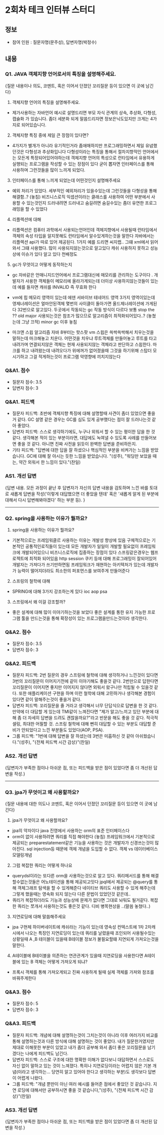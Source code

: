 # 2회차 테크 인터뷰 스터디

## 정보
- 참여 인원 : 질문자명(문주성), 답변자명(박정수)

## 내용

### Q1. JAVA 객체지향 언어로서의 특징을 설명해주세요.
{질문 내용이나 의도, 코멘트, 혹은 이어서 던졌던 꼬리질문 등이 있으면 이 곳에 남긴다}
1. 객체지향 언어의 특징을 설명해주세요.
* 제가사용하는 자바언어 예시로 설명드리면 부모 자식 관계의 상속, 추상화, 다형성, 캡슐화 가 있습니다. 
좀더 세분화 되게 말씀드리자면 정보은닉도있지만 크게는 4가지로 되어있습니다.

2. 객체지향 특징 중에 제일 큰 장점이 있다면?
* 4가지가 별개가 아니라 유기적인거라 좀애매하지만 프로그래밍하면서 제일 유념했던것은 다형성과 추상화입니다
다형성이라는 특징을 통해서 절차지향적인 언어에서는 모든게 특정되어있어야하는데 객체지향 언어의 특성으로 런타임에서 유용하게 실행되는 프로그램을 작성할 수 있는 장점이 있다
굳이 뽑자면 인터페이스를 통해 사용하며 그런것들을 많이 느끼게 되었다.

3. 인터페이스를 통해 느끼게 되었는데 어떤것인지 설명해주세요
* 예외 처리가 있었다. 세부적인 예외처리가 있을수있는데 그런것들을 다형성을 통해 해결함..? (놓침) 
비즈니스로직 익셉션이라는 클래스를 사용하여 어떤 부분에서 사용할 수 있는것인지 드러내려면 드러내고 숨길려면 숨길수있는 좀더 유연한 프로그래밍을 할 수 있었다

4. 리플렉션에 대해 
* 리플렉션은 컴퓨터 과학에서 사용되는언어인데 객체지향에서 사용될때 런타임에서 객체의 속성 타입을 알지못해도 런타임에서 알수있게하는것을 말한다
자바에서는 리플렉션 api가 따로 있어 제공된다.
1가지 예를 드리면 씨지랩.. 그떄 xml에서 읽어와서 그떄 사용했다.
많이 사용되지않는것으로 알고있다 캐쉬 사용하지 못하고 성능상에 이슈가 있다 알고 있다 천배정도

5. gc가 무엇이고 어떻게 동작하는지 
* gc 자바같은 언매니지드언어에서 프로그램대신에 매모리를 관리하는 도구이다 . 
개발자가 사용한 객체들이 메모리에 올라가게되는데 더이상 사용하지않는것들이 있는데 예를 들자면 캐쉬를 INVALID 즉 무효화 한다

* vm에 힙 메모리 영역이 있는데 에덴 서바이브 테네어드 영역 
3가지 영역이있는데 영제너레이션은 얼마안된객체 
몇번의 사이클이 돌아가면 올드제너레이션에 가게된다 32번으로 알고있다.
두곳에서 작동되는 gc 작동 방식이 다르다
보통 stop the ??   old major 사용되는것은 참조가 많으므로 알고리즘이 최적화되어있다..? (놓쳤는데 그냥 끄적)
minor gc 이후 놓침

* 마크앤 스윕 알고리즘 자바 8부터는 핫스팟 vm 
스윕은 쓱싹쓱싹해서 치우는것을 말하는데 마크해놓고 치운다. 어떤것을 치우냐 루트객체를 만들어놓고 루트를 타고내려가며 연결되지않은 객체는
현재 사용되지않는 객체라고 판단하고 스윕한다.
마크를 하고 내려왔는데 내려오다가 위에꺼가 없어졌을때 그것을 하기위해 스탑더 모시기하고 그걸 적게하는것이 프로그램 악영향에 끼치지않는다



### Q&A1. 점수
* 질문자 점수: 3.5
* 답변자 점수: 3

### Q&A1. 피드백
- 질문자 피드백: 초반에 객체지향 특징에 대해 설명할때 사견이 좀더 있었으면 좋을거 같다.  GC 설명 같은 경우는 GC를 심도 있게 공부했다는 점이 잘 드러나는것 같아 좋았다.
- 답변자 피드백: 스스로 생각하기에도, 누구나 외워서 할 수 있는 평이한 답을 한 것 같다. 생각해본 적이 있는 부분이라면, 대답에도 녹여낼 수 있도록 사례를 만들어보면 좋을 것 같다. 아니면 진짜 사전을 읽듯이 완벽한 답변을 준비하든지.
- 기타 피드백: "답변에 대한 답을 잘 하셨으나 핵심적인 부분을 비켜가는 느낌을 받았습니다. GC에 대해 잘 아시는 듯한 느낌을 받았습니다.  "(성주), "워딩만 보았을 때는, 약간 외워서 한 느낌이 있다."(찬일)

### AS1. 개선 답변
{답변 내용. 모든 과정이 끝난 후 답변자가 자신의 답변 내용을 검토하며 느낀 바를 토대로 새롭게 답변을 작성('이렇게 대답했으면 더 좋았을 텐데' 혹은 '새롭게 알게 된 부분에 대해서 다시 답변해봐야겠다' 하는 부분 등). }

---

### Q2. spring을 사용하는 이유가 뭘까요?

1. spring을 사용하는 이유가 뭘까요?
* 기본적으로는 프레임워클르 사용하는 이유는 개발성 향상에 있음 
구체적으로는 기본적인 공통적인로직들이 있는데 모든 개발자가 일일이 개발할 필요없이 프레임워크에 개발되어있으니 비즈니스로직에 집중하는 장점이 있다
스프링같은경우는 웹프로젝트에 최적화 되어있음 http session 쿠키 등에 대해 프로그래밍이 잘되어있어 개발자는 가져다가 쓰기만하면됨
프레임워크가 재현하는 아키텍처가 있는데 개발자가 능력이 떨어지더라도 최소한의 퍼포먼스를 보여주게 만들어준다

2. 스프링의 철학에 대해
* SPRING에 대해 3가지 강조하는게 있다
ioc
aop
psa


3. 스프링에서 왜 이걸 강조할까?
* 좋은 설계에 대해 많이 이야기하는것을 보았다
좋은 설계를 통한 유지 가능한 프로그램 툴을 만드는것을 통해 확장성이 있는 프로그램을만드는것이라 생각한다. 

### Q&A2. 점수
* 질문자 점수: 3.5
* 답변자 점수: 3

### Q&A2. 피드백
- 질문자 피드백: 2번 질문의 경우 스프링에 철학에 대해 생각하거나 느낀것이 있다면 3번의 꼬리질문이 이어지기전에 같이 이야기해도 좋을것 같다. 2번만으로 답한다면 꼬리질문이 이어지면 좋지만 이어지지 않다면 외워서 왔구나만 적립될 수 있을것 같다. 또한 애플리케이션 구현을 하며 이런 철학에 대해 고민하거나 생각해본 경험이 있다면 같이 말해주는것이 좋을거 같다.
- 답변자 피드백: 꼬리질문을 줄 거라고 생각해서 너무 단답식으로 답변을 한 것 같다. 만약에 더 대답할 게 있는데 TMI같이 느껴진다면 "제가 알고/느끼고 있던 부분에 대해 좀 더 자세히 답변을 드려도 괜찮을까요?"라고 반문을 해도 좋을 것 같다. 적극적 셀링, 최대한 어필할 것. 스프링 철학에 대해 뻔히 대답할 수 있는 부분도 대답할 준비가 안되었다고 느낀 부분들도 있었다(AOP, PSA).
- 그룹 피드백: "1번에 대해 답변을 잘 하셨는데 3번은 미흡하신 것 같아 아쉬웠습니다."(성주), "{전체 피드백 시간 감상}"(찬일)

### AS2. 개선 답변
{답변자가 부족한 점이나 아쉬운 점, 또는 피드백을 받은 점이 있었다면 좀 더 개선된 답변을 작성.}

---

### Q3. jpa가 무엇이고 왜 사용할까요?
{질문 내용에 대한 의도나 코멘트, 혹은 이어서 던졌던 꼬리질문 등이 있으면 이 곳에 남긴다}


1. jpa가 무엇이고 왜 사용할까요?
* jpa의 약자이다 
java 진영에서 사용하는 orm의 표준 인터페이스다
* orm이 없이 사용하려면 쿼리를 직접 해야한다 (놓침)
프레임워크에서 기본적으로 제공되는 preparestatement같은 기능을 사용하는 것은 개발자가 신경쓰는것이 많아진다. sql injection등 때문에 
객체 개념을 도입할 수 없다. 객체 vs 데이터베이스 모델링개념 
 

2. 그럼 복잡한 쿼리는 어떻게 하나요
* querydsl이라는 또다른 orm을 사용하는것으로 알고 있다.
쿼리메서드를 통해 해결할수없는것들은 어노테이션을 통해 제공되고잇다 jpql에서 제공되는 @query를 통해 객체그래프 탐색을 할 수 있게해준다
네이티브 쿼리도 사용할 수 있게 해주는데 그렇게 했을때는 영속화 되지 않는다
다른 문법이 있었던것 같은데.. 
* 쿼리가 복잡하더라도 기능과 성능상에 문제가 없다면 그대로 놔둬도 될거같다.
복잡한 쿼리는 쪼개서 사용하는것도 좋은것 같다. 디비 병목현상을 ..(말씀 놓쳤다..)


3. 지연로딩에 대해 말씀해주세요
* jpa 구현체 하이버네이트에 캐쉬라는 기능이 있는데 영속성 컨텍스트에 1차 2차캐시에서 나오는 특징인 지연로딩이 있는데
쿼리를 날렸을때 조인되어 사용될수있는 상황일때 A ,B 테이블이 있을때 B테이블 정보가 불필요할떄 지연되게 가져오는것을 말한다.

4. A테이블에 B테이블을 의존하는 연관관계가 있을때 지연로딩을 사용한다면 A테이블에 있는 B 객체는 어떻게 가져오게 되냐?
* 프록시 객체를 통해 가져오게되고 진짜 사용하게 될때 실제 객체를 가져와 참조를 바꿔주게한다

### Q&A3. 점수
* 질문자 점수: 5
* 답변자 점수: 3

### Q&A3. 피드백
- 질문자 피드백: 개념에 대해 설명하는것이 그치는것이 아니라 이후 여러가지 비교를 통해 설명하는것과 다른 방식에 대해 설명하는 것이 좋았다. 내가 질문한거였지만 제대로 이해못한 부분이 있었고 내가 좀더 공부해 와서 좀더 좋은 꼬리질문을 남기겠다는 나에게 피드백도 남긴다.
- 답변자 피드백: 스스로 구조에 대한 명확한 이해가 없다보니 대답하면서 스스로도 자신 없이 말하고 있는 것이 느껴졌다. 특히나 지연로딩이라는 어렵지 않은 기본 개념(이라고 생각하는... 당연히 알고 있어야 한다고 생각하는 부분)도 생각보다 답변이 어렵게 나왔다.
- 그룹 피드백: "개념 뿐만이 아닌 여러 예시를 들어준 점에서 좋았던 것 같습니다. 지연 로딩에 대해서만 공부하시면 좋을 것 같습니다,"(성주), "{전체 피드백 시간 감상}"(찬일)

### AS3. 개선 답변
{답변자가 부족한 점이나 아쉬운 점, 또는 피드백을 받은 점이 있었다면 좀 더 개선된 답변을 작성.}
